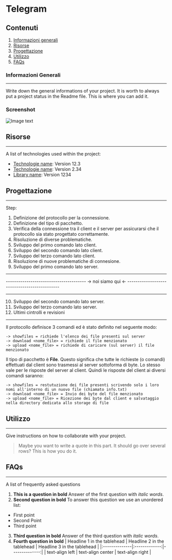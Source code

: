# Telegram
## Contenuti
1. [Informazioni generali](#informazioni-generali)
2. [Risorse](#risorse)
3. [Progettazione](#progettazione)
4. [Utilizzo](#utilizzo)
5. [FAQs](#faqs)
### Informazioni Generali
***
Write down the general informations of your project. It is worth to always put a project status in the Readme file. This is where you can add it. 
### Screenshot
![Image text](https://www.united-internet.de/fileadmin/user_upload/Brands/Downloads/Logo_IONOS_by.jpg)
## Risorse
***
A list of technologies used within the project:
* [Technologie name](https://example.com): Version 12.3 
* [Technologie name](https://example.com): Version 2.34
* [Library name](https://example.com): Version 1234
## Progettazione
***
Step:
1. Definizione del protocollo per la connessione.
2. Definizione del tipo di pacchetto.
3. Verifica della connessione tra il client e il server per assicurarsi che il protocollo sia stato progettato correttamente.
4. Risoluzione di diverse problematiche.
5. Sviluppo del primo comando lato client.
6. Sviluppo del secondo comando lato client.
7. Sviluppo del terzo comando lato client.
8. Risoluzione di nuove problematiche di connesione.
9. Sviluppo del primo comando lato server.
***
--------------------------------------- -> noi siamo qui <- ---------------------------------------------
***
10. Sviluppo del secondo comando lato server.
11. Sviluppo del terzo comando lato server.
12. Ultimi cintrolli e revisioni
   
***
Il protocollo definisce 3 comandi ed è stato definito nel seguente modo:
```
-> showfiles = richiede l'elenco dei file presenti sul server
-> download <nome_file> = richiede il file menzionato
-> upload <nome_file> = richiede di caricare (sul server) il file menzionato
```
Il tipo di pacchetto è **File**.
Questo significa che tutte le richieste (o comandi) effettuati dal client sono trasmessi al server sottoforma di byte. Lo stesso vale per le risposte del server al client. 
Quindi le risposte del client ai diversi comandi saranno:
```
-> showfiles = restutuzione dei file presenti scrivendo solo i loro nomi all'interno di un nuovo file (chiamato info.txt)
-> download <nome_file> = Invio dei byte del file menzionato
-> upload <nome_file> = Ricezione dei byte dal client e salvataggio nella directory dedicata allo storage di file
```
## Utilizzo
***
Give instructions on how to collaborate with your project.
> Maybe you want to write a quote in this part. 
> It should go over several rows?
> This is how you do it.
## FAQs
***
A list of frequently asked questions
1. **This is a question in bold**
Answer of the first question with _italic words_. 
2. __Second question in bold__ 
To answer this question we use an unordered list:
* First point
* Second Point
* Third point
3. **Third question in bold**
Answer of the third question with *italic words*.
4. **Fourth question in bold**
| Headline 1 in the tablehead | Headline 2 in the tablehead | Headline 3 in the tablehead |
|:--------------|:-------------:|--------------:|
| text-align left | text-align center | text-align right |
